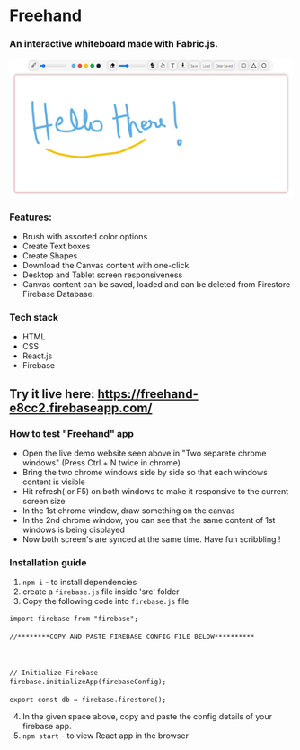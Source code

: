 # Freehand
### An interactive whiteboard made with Fabric.js.   
![](screenshot/screenshot.png)

### Features: 
- Brush with assorted color options
- Create Text boxes 
- Create Shapes 
- Download the Canvas content with one-click
- Desktop and Tablet screen responsiveness
- Canvas content can be saved, loaded and can be deleted from Firestore Firebase Database.

### Tech stack
* HTML 
* CSS 
* React.js
* Firebase


## Try it live here: https://freehand-e8cc2.firebaseapp.com/


### How to test "Freehand" app

- Open the live demo website seen above in "Two separete chrome windows" (Press Ctrl + N twice in chrome)
- Bring the two chrome windows side by side so that each windows content is visible
- Hit refresh( or F5) on both windows to make it responsive to the current screen size
- In the 1st chrome window, draw something on the canvas
- In the 2nd chrome window, you can see that the same content of 1st windows is being displayed 
- Now both screen's are synced at the same time. Have fun scribbling !



### Installation guide

1. `npm i` - to install dependencies
2. create a `firebase.js` file inside 'src' folder
3. Copy the following code into `firebase.js` file  
```
import firebase from "firebase";

//********COPY AND PASTE FIREBASE CONFIG FILE BELOW**********



// Initialize Firebase
firebase.initializeApp(firebaseConfig);

export const db = firebase.firestore();

```
4. In the given space above, copy and paste the config details of your firebase app.
5. `npm start` - to view React app in the browser